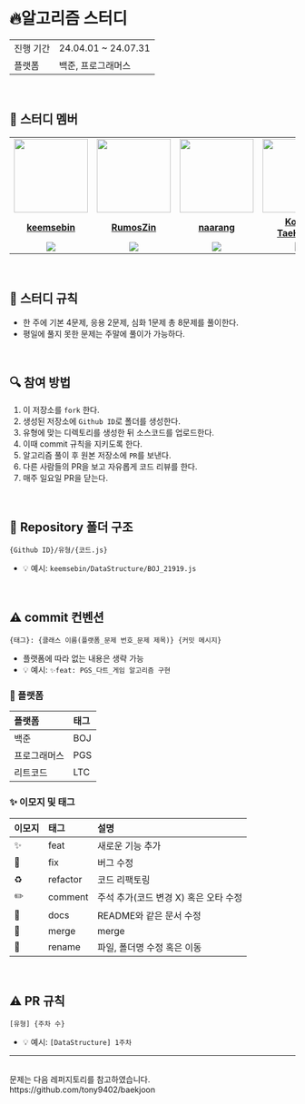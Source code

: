 # 🔥알고리즘 스터디

<table>
  <tr>
    <td>진행 기간</td>
    <td>24.04.01 ~ 24.07.31 </td>
  </tr>
  <tr>
    <td>플랫폼</td>
    <td>백준, 프로그래머스</td>
  </tr>

</table>
<br/>

## 🤖 스터디 멤버

<table>
 <tr>
    <td align="center"><a href="https://github.com/keemsebin"><img src="https://avatars.githubusercontent.com/keemsebin" width="130px;" alt=""></a></td>
    <td align="center"><a href="https://github.com/RumosZin"><img src="https://avatars.githubusercontent.com/RumosZin" width="130px;" alt=""></a></td>
    <td align="center"><a href="https://github.com/naarang"><img src="https://avatars.githubusercontent.com/naarang" width="130px;" alt=""></a></td>
    <td align="center"><a href="https://github.com/Kong-TaeHyeon"><img src="https://avatars.githubusercontent.com/Kong-TaeHyeon" width="130px;" alt=""></a></td>
    <td align="center"><a href="https://github.com/comgongdaeng"><img src="https://avatars.githubusercontent.com/comgongdaeng" width="130px;" alt=""></a></td>
  </tr>
  <tr>
    <td align="center"><a href="https://github.com/keemsebin"><b>keemsebin</b></a></td>
    <td align="center"><a href="https://github.com/RumosZin"><b>RumosZin</b></a></td>
    <td align="center"><a href="https://github.com/naarang"><b>naarang</b></a></td>
    <td align="center"><a href="https://github.com/Kong-TaeHyeon"><b>Kong-TaeHyeon</b></a></td>
    <td align="center"><a href="https://github.com/comgongdaeng"><b>comgongdaeng</b></a></td>
  </tr>
  <tr>
    <td align="center"><img src="https://img.shields.io/badge/JavaScript-F7DF1E?style=flat-square&logo=javascript&logoColor=black"></td>
    <td align="center"><img src="https://img.shields.io/badge/C++-00599C?style=for-the-badge&logo=C%2B%2B&logoColor=white"/></td>
    <td align="center"><img src="https://img.shields.io/badge/JavaScript-F7DF1E?style=flat-square&logo=javascript&logoColor=black"></td>
    <td align="center"><img src="https://img.shields.io/badge/Java-007396?style=for-the-badge&logo=java&logoColor=white"></td>
    <td align="center"><img src="https://img.shields.io/badge/Python-3776AB?style=for-the-badge&logo=python&logoColor=white"></td>
  </tr>
</table>

<br/>

## 📌 스터디 규칙

- 한 주에 기본 4문제, 응용 2문제, 심화 1문제 총 8문제를 풀이한다.
- 평일에 풀지 못한 문제는 주말에 풀이가 가능하다.

<br/>

## 🔍 참여 방법

1. 이 저장소를 `fork` 한다.
2. 생성된 저장소에 `Github ID`로 폴더를 생성한다.
3. 유형에 맞는 디렉토리를 생성한 뒤 소스코드를 업로드한다.
4. 이때 commit 규칙을 지키도록 한다.
5. 알고리즘 풀이 후 원본 저장소에 `PR`를 보낸다.
6. 다른 사람들의 PR을 보고 자유롭게 코드 리뷰를 한다.
7. 매주 일요일 PR을 닫는다.

<br/>

## 📁 Repository 폴더 구조

```
{Github ID}/유형/{코드.js}
```

- 💡 예시:  `keemsebin/DataStructure/BOJ_21919.js`

<br/>

## ⚠️ commit 컨벤션

```
{태그}: {클래스 이름(플랫폼_문제 번호_문제 제목)} {커밋 메시지}
```

- 플랫폼에 따라 없는 내용은 생략 가능
- 💡 예시: `✨feat: PGS_다트_게임 알고리즘 구현`

### 🏢 플랫폼

| 플랫폼       | 태그 |
| :----------- | :--- |
| 백준         | BOJ  |
| 프로그래머스 | PGS  |
| 리트코드     | LTC  |

### ✨ 이모지 및 태그

| 이모지 | 태그     | 설명                                  |
| :----- | :------- | :------------------------------------ |
| ✨     | feat     | 새로운 기능 추가                      |
| 🐛     | fix      | 버그 수정                             |
| ♻️     | refactor | 코드 리팩토링                         |
| ✏️     | comment  | 주석 추가(코드 변경 X) 혹은 오타 수정 |
| 📝     | docs     | README와 같은 문서 수정               |
| 🔀     | merge    | merge                                 |
| 🚚     | rename   | 파일, 폴더명 수정 혹은 이동           |

<br/>

## ⚠️ PR 규칙

```
[유형] {주차 수}
```

- 💡 예시: `[DataStructure] 1주차 `

---

<br/>
문제는 다음 레퍼지토리를 참고하였습니다. 
https://github.com/tony9402/baekjoon
